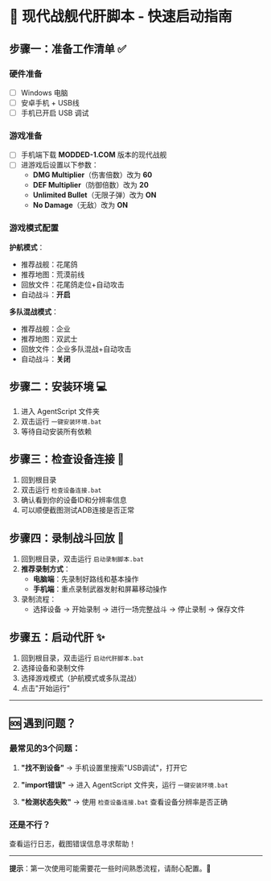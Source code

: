 # 🚀 现代战舰代肝脚本 - 快速启动指南

## 步骤一：准备工作清单 ✅

### 硬件准备
- [ ] Windows 电脑
- [ ] 安卓手机 + USB线
- [ ] 手机已开启 USB 调试

### 游戏准备
- [ ] 手机端下载 **MODDED-1.COM** 版本的现代战舰
- [ ] 进游戏后设置以下参数：
  - **DMG Multiplier**（伤害倍数）改为 **60**
  - **DEF Multiplier**（防御倍数）改为 **20**
  - **Unlimited Bullet**（无限子弹）改为 **ON**
  - **No Damage**（无敌）改为 **ON**

### 游戏模式配置

**护航模式**：
- 推荐战舰：花尾鸽
- 推荐地图：荒漠前线
- 回放文件：花尾鸽走位+自动攻击
- 自动战斗：**开启**

**多队混战模式**：
- 推荐战舰：企业
- 推荐地图：双武士
- 回放文件：企业多队混战+自动攻击
- 自动战斗：**关闭**

## 步骤二：安装环境 💻

1. 进入 AgentScript 文件夹
2. 双击运行 `一键安装环境.bat`
3. 等待自动安装所有依赖

## 步骤三：检查设备连接 📱

1. 回到根目录
2. 双击运行 `检查设备连接.bat`
3. 确认看到你的设备ID和分辨率信息
4. 可以顺便截图测试ADB连接是否正常

## 步骤四：录制战斗回放 🎯

1. 回到根目录，双击运行 `启动录制脚本.bat`
2. **推荐录制方式**：
   - **电脑端**：先录制好路线和基本操作
   - **手机端**：重点录制武器发射和屏幕移动操作
3. 录制流程：
   - 选择设备 → 开始录制 → 进行一场完整战斗 → 停止录制 → 保存文件

## 步骤五：启动代肝 ✨

1. 回到根目录，双击运行 `启动代肝脚本.bat`
2. 选择设备和录制文件
3. 选择游戏模式（护航模式或多队混战）
4. 点击"开始运行"

---

## 🆘 遇到问题？

### 最常见的3个问题：

1. **"找不到设备"**
   → 手机设置里搜索"USB调试"，打开它

2. **"import错误"**
   → 进入 AgentScript 文件夹，运行 `一键安装环境.bat`

3. **"检测状态失败"**
   → 使用 `检查设备连接.bat` 查看设备分辨率是否正确

### 还是不行？

查看运行日志，截图错误信息寻求帮助！

---

**提示**：第一次使用可能需要花一些时间熟悉流程，请耐心配置。🎉 